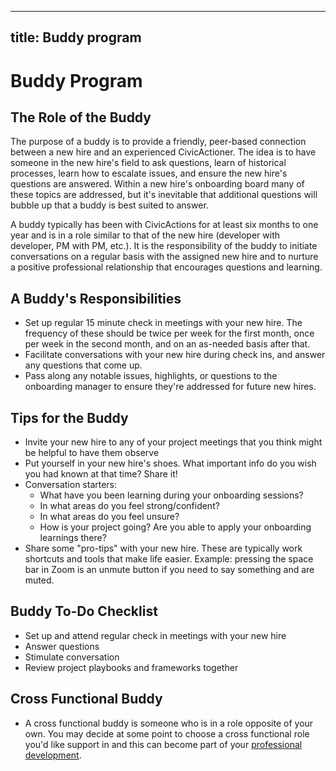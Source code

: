 ______________________________________________________________________

## title: Buddy program

# Buddy Program

## The Role of the Buddy

The purpose of a buddy is to provide a friendly, peer-based connection between a new hire and an experienced CivicActioner. The idea is to have someone in the new hire's field to ask questions, learn of historical processes, learn how to escalate issues, and ensure the new hire's questions are answered. Within a new hire's onboarding board many of these topics are addressed, but it's inevitable that additional questions will bubble up that a buddy is best suited to answer.

A buddy typically has been with CivicActions for at least six months to one year and is in a role similar to that of the new hire (developer with developer, PM with PM, etc.). It is the responsibility of the buddy to initiate conversations on a regular basis with the assigned new hire and to nurture a positive professional relationship that encourages questions and learning.

## A Buddy's Responsibilities

- Set up regular 15 minute check in meetings with your new hire. The frequency of these should be twice per week for the first month, once per week in the second month, and on an as-needed basis after that.
- Facilitate conversations with your new hire during check ins, and answer any questions that come up.
- Pass along any notable issues, highlights, or questions to the onboarding manager to ensure they're addressed for future new hires.

## Tips for the Buddy

- Invite your new hire to any of your project meetings that you think might be helpful to have them observe
- Put yourself in your new hire's shoes. What important info do you wish you had known at that time? Share it!
- Conversation starters:
    - What have you been learning during your onboarding sessions?
    - In what areas do you feel strong/confident?
    - In what areas do you feel unsure?
    - How is your project going? Are you able to apply your onboarding learnings there?
- Share some "pro-tips" with your new hire. These are typically work shortcuts and tools that make life easier. Example: pressing the space bar in Zoom is an unmute button if you need to say something and are muted.

## Buddy To-Do Checklist

- Set up and attend regular check in meetings with your new hire
- Answer questions
- Stimulate conversation
- Review project playbooks and frameworks together

## Cross Functional Buddy

- A cross functional buddy is someone who is in a role opposite of your own. You may decide at some point to choose a cross functional role you'd like support in and this can become part of your [professional development](https://trello.com/b/p7FOD0Ju/template-professional-development-and-community-participation).
